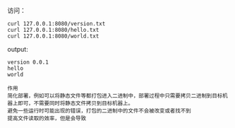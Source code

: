 访问：
```shell
curl 127.0.0.1:8080/version.txt
curl 127.0.0.1:8080/hello.txt
curl 127.0.0.1:8080/world.txt
```

output:
```shell
version 0.0.1
hello
world
```

```shell
作用
简化部署，例如可以将静态文件等都打包进入二进制中，部署过程中只需要拷贝二进制到目标机器上即可，不需要同时将静态文件拷贝到目标机器上。
避免一些运行时可能出现的错误，打包的二进制中的文件不会被改变或者找不到
提高文件读取的效率，但是会导致
```
